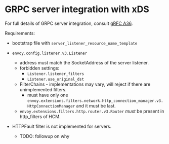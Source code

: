 # GRPC server integration with xDS

For full details of GRPC server integration, consult [gRFC A36](https://github.com/grpc/proposal/blob/master/A36-xds-for-servers.md).

Requirements:
- bootstrap file with `server_listener_resource_name_template`

- `envoy.config.listener.v3.Listener`
    - address must match the SocketAddress of the server listener.
    - forbidden settings:
        - `Listener.listener_filters`
        - `Listener.use_original_dst`
    - FilterChains - implementations may vary, will reject if there are unimplemented filters.
        - must have only one `envoy.extensions.filters.network.http_connection_manager.v3.HttpConnectionManager` and it must be last.
    - `envoy.extensions.filters.http.router.v3.Router` *must* be present in http_filters of HCM.

- HTTPFault filter is not implemented for servers.
    - TODO: followup on why